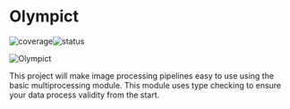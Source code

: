 # Olympict

![coverage](https://gitlab.com/superjambon/olympict/badges/master/coverage.svg?job=tests)![status](https://gitlab.com/superjambon/olympict/badges/master/pipeline.svg)

![Olympict](https://gitlab.com/superjambon/olympict/-/raw/master/Olympict.png)


This project will make image processing pipelines 
easy to use using the basic multiprocessing module. This module uses type checking to ensure your data process validity from the start.

